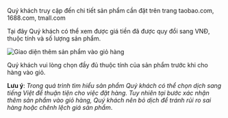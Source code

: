 
Quý khách truy cập đến chi tiết sản phẩm cần đặt trên trang taobao.com, 1688.com, tmall.com

Tại đây Quý khách có thể xem được giá tiền đã được quy đổi sang VNĐ, thuộc tính và số lượng sản phẩm.

![Giao diện thêm sản phẩm vào giỏ hàng](https://user-images.githubusercontent.com/73226975/99620941-3388ee80-2a59-11eb-91f6-536f2602057e.png)


Quý khách vui lòng chọn đầy đủ thuộc tính của sản phẩm trước khi cho hàng vào giỏ.

**Lưu ý**: *Trong quá trình tìm hiểu sản phẩm Quý khách có thể chọn dịch sang tiếng Việt để thuận tiện cho việc đặt hàng. Tuy nhiên tại bước xác nhận thêm sản phẩm vào giỏ hàng, Quý khách nên bỏ dịch để tránh rủi ro sai hàng hoặc chênh lệch giá sản phẩm*.
